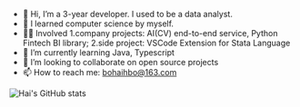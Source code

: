 - 👋 Hi, I’m a 3-year developer. I used to be a data analyst.
- 👀 I learned computer science by myself. 
- 👨‍💻 Involved 1.company projects: AI(CV) end-to-end service, Python Fintech BI library; 2.side project: VSCode Extension for Stata Language
- 🌱 I’m currently learning Java, Typescript
- 💞️ I’m looking to collaborate on open source projects
- 📫 How to reach me: bohaihbo@163.com

![Hai's GitHub stats](https://github-readme-stats.vercel.app/api?username=HankBO)

<!---
HankBO/HankBO is a ✨ special ✨ repository because its `README.md` (this file) appears on your GitHub profile.
You can click the Preview link to take a look at your changes.
--->
